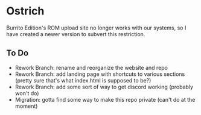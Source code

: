 # Ostrich

Burrito Edition's ROM upload site no longer works with our systems, so I have created a newer version to subvert this restriction.

## To Do

- Rework Branch: rename and reorganize the website and repo
- Rework Branch: add landing page with shortcuts to various sections (pretty sure that's what index.html is supposed to be?)
- Rework Branch: add some sort of way to get discord working (probably won't do)
- Migration: gotta find some way to make this repo private (can't do at the moment)
